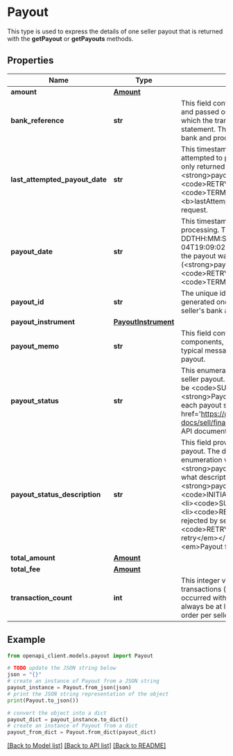 # Payout

This type is used to express the details of one seller payout that is returned with the <strong>getPayout</strong> or <strong>getPayouts</strong> methods.

## Properties

Name | Type | Description | Notes
------------ | ------------- | ------------- | -------------
**amount** | [**Amount**](Amount.md) |  | [optional] 
**bank_reference** | **str** | This field contains additional information provided by the bank and passed on by the payment processor; e.g., the manner in which the transaction will appear on the seller&#39;s bank statement. The field is returned only when provided by the bank and processor. | [optional] 
**last_attempted_payout_date** | **str** | This timestamp indicates the date/time when eBay last attempted to process a seller payout but it failed. This field is only returned if a seller payout fails, and the &lt;strong&gt;payoutStatus&lt;/strong&gt; value shows &lt;code&gt;RETRYABLE_FAILED&lt;/code&gt; or &lt;code&gt;TERMINAL_FAILED&lt;/code&gt;. A seller can filter on the &lt;b&gt;lastAttemptedPayoutDate&lt;/b&gt; in a &lt;b&gt;getPayouts&lt;/b&gt; request. | [optional] 
**payout_date** | **str** | This timestamp indicates when the seller payout began processing. The following format is used: &lt;code&gt;YYYY-MM-DDTHH:MM:SS.SSSZ&lt;/code&gt;. For example, &lt;code&gt;2015-08-04T19:09:02.768Z&lt;/code&gt;. This field is still returned even if the payout was pending but failed (&lt;strong&gt;payoutStatus&lt;/strong&gt; value shows &lt;code&gt;RETRYABLE_FAILED&lt;/code&gt; or &lt;code&gt;TERMINAL_FAILED&lt;/code&gt;). | [optional] 
**payout_id** | **str** | The unique identifier of the seller payout. This identifier is generated once eBay begins processing the payout to the seller&#39;s bank account. | [optional] 
**payout_instrument** | [**PayoutInstrument**](PayoutInstrument.md) |  | [optional] 
**payout_memo** | **str** | This field contains information provided by upstream components, based on internal and external commitments. A typical message would contain the expected arrival time of the payout. | [optional] 
**payout_status** | **str** | This enumeration value indicates the current status of the seller payout. For a successful payout, the value returned will be &lt;code&gt;SUCCEEDED&lt;/code&gt;. See the &lt;strong&gt;PayoutStatusEnum&lt;/strong&gt; type for more details on each payout status value. For implementation help, refer to &lt;a href&#x3D;&#39;https://developer.ebay.com/api-docs/sell/finances/types/pay:PayoutStatusEnum&#39;&gt;eBay API documentation&lt;/a&gt; | [optional] 
**payout_status_description** | **str** | This field provides more details about the current status of payout. The description returned here will correspond with enumeration value returned in the &lt;strong&gt;payoutStatus&lt;/strong&gt; field. The following shows what description text might appear based on the different &lt;strong&gt;payoutStatus&lt;/strong&gt; values:&lt;ul&gt;&lt;li&gt;&lt;code&gt;INITIATED&lt;/code&gt;: &lt;em&gt;Preparing to send&lt;/em&gt;&lt;/li&gt;&lt;li&gt;&lt;code&gt;SUCCEEDED&lt;/code&gt;: &lt;em&gt;Funds sent&lt;/em&gt;&lt;/li&gt;&lt;li&gt;&lt;code&gt;REVERSED&lt;/code&gt;: &lt;em&gt;Waiting to retry : Money rejected by seller&#39;s bank&lt;/em&gt;&lt;/li&gt;&lt;li&gt;&lt;code&gt;RETRYABLE_FAILED&lt;/code&gt;: &lt;em&gt;Waiting to retry&lt;/em&gt;&lt;/li&gt;&lt;li&gt;&lt;code&gt;TERMINAL_FAILED&lt;/code&gt;: &lt;em&gt;Payout failed&lt;/em&gt;&lt;/li&gt;&lt;/ul&gt; | [optional] 
**total_amount** | [**Amount**](Amount.md) |  | [optional] 
**total_fee** | [**Amount**](Amount.md) |  | [optional] 
**transaction_count** | **int** | This integer value indicates the number of monetary transactions (all orders, refunds, and credits, etc.) that have occurred with the corresponding payout. Its value should always be at least &lt;code&gt;1&lt;/code&gt;, since there is at least one order per seller payout. | [optional] 

## Example

```python
from openapi_client.models.payout import Payout

# TODO update the JSON string below
json = "{}"
# create an instance of Payout from a JSON string
payout_instance = Payout.from_json(json)
# print the JSON string representation of the object
print(Payout.to_json())

# convert the object into a dict
payout_dict = payout_instance.to_dict()
# create an instance of Payout from a dict
payout_from_dict = Payout.from_dict(payout_dict)
```
[[Back to Model list]](../README.md#documentation-for-models) [[Back to API list]](../README.md#documentation-for-api-endpoints) [[Back to README]](../README.md)


